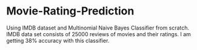 # Movie-Rating-Prediction
Using IMDB dataset and Multinomial Naive Bayes Classifier from scratch.
IMDB data set consists of 25000 reviews of movies and their ratings.
I am getting 38% accuracy with this classifier.
